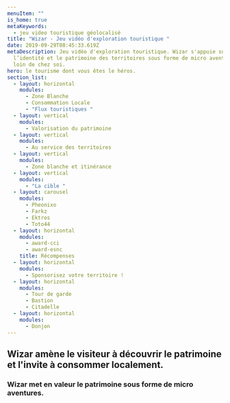 ```yaml
---
menuItem: ""
is_home: true
metaKeywords:
  - jeu video touristique géolocalisé
title: "Wizar - Jeu vidéo d'exploration touristique "
date: 2019-09-29T08:45:33.619Z
metaDescription: Jeu vidéo d'exploration touristique. Wizar s'appuie sur
  l’identité et le patrimoine des territoires sous forme de micro aventures pas
  loin de chez soi.
hero: le tourisme dont vous êtes le héros.
section_list:
  - layout: horizontal
    modules:
      - Zone Blanche
      - Consommation Locale
      - "Flux touristiques "
  - layout: vertical
    modules:
      - Valorisation du patrimoine
  - layout: vertical
    modules:
      - Au service des territoires
  - layout: vertical
    modules:
      - Zone blanche et itinérance
  - layout: vertical
    modules:
      - "La cible "
  - layout: carousel
    modules:
      - Pheonixo
      - Farkz
      - Ektros
      - Toto44
  - layout: horizontal
    modules:
      - award-cci
      - award-esnc
    title: Récompenses
  - layout: horizontal
    modules:
      - Sponsorisez votre territoire !
  - layout: horizontal
    modules:
      - Tour de garde
      - Bastion
      - Citadelle
  - layout: horizontal
    modules:
      - Donjon
---
```

## Wizar amène le visiteur à découvrir le patrimoine et l'invite à consommer localement. 

### Wizar met en valeur le patrimoine sous forme de micro aventures. 
